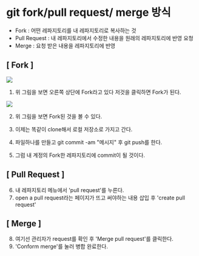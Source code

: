 # git fork/pull request/ merge 방식
- Fork : 어떤 레파지토리를 내 레파지토리로 복사하는 것
- Pull Request : 내 레파지토리에서 수정한 내용을 원래의 레파지토리에 반영 요청
- Merge : 요청 받은 내용을 레파지토리에 반영

## [ Fork ]
<img src="https://user-images.githubusercontent.com/78334910/148066031-bcadb997-b6bb-4099-9184-7e719dc97fa4.PNG">

1. 위 그림을 보면 오른쪽 상단에 Fork라고 있다 저것을 클릭하면 Fork가 된다.

<img src="https://user-images.githubusercontent.com/78334910/148066237-460b18c5-6876-47e1-bf4e-8ad733b4eabb.PNG">

2. 위 그림을 보면 Fork된 것을 볼 수 있다.

3. 이제는 똑같이 clone해서 로컬 저장소로 가지고 간다.
4. 파일하나를 만들고 git commit -am "메시지" 후 git push를 한다.
5. 그럼 내 계정의 Fork한 레파지토리에 commit이 될 것이다.

## [ Pull Request ]
6. 내 레파지토리 메뉴에서 'pull request'를 누른다.
7. open a pull request라는 페이지가 뜨고 써야하는 내용 삽입 후 'create pull request'

## [ Merge ]
8. 여기선 관리자가 request를 확인 후 'Merge pull request'를 클릭한다.
9. 'Conform merge'를 눌러 병합 완료한다.
